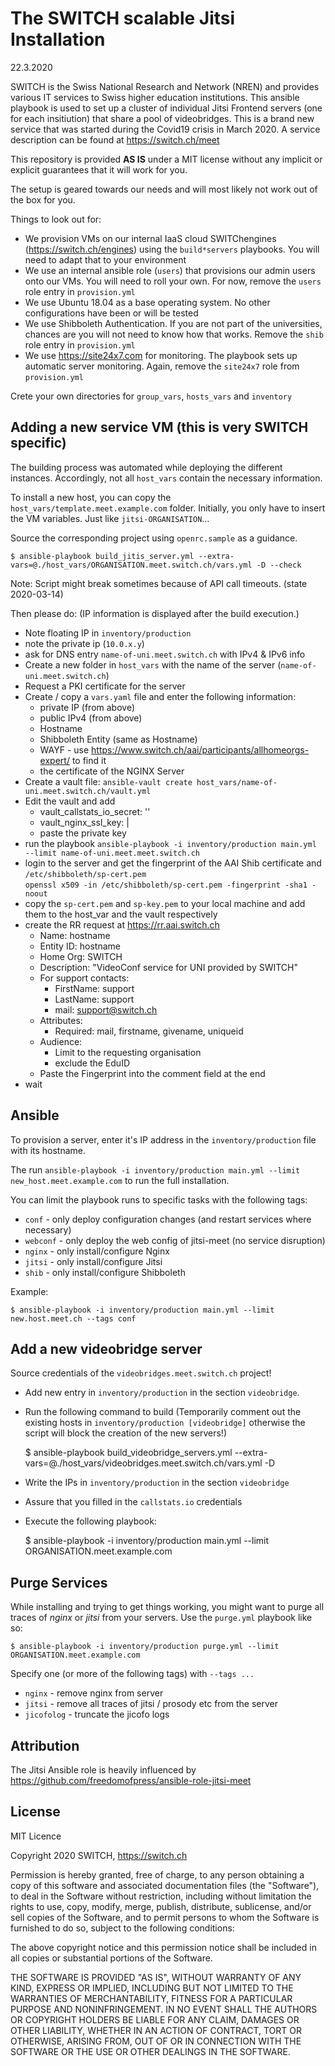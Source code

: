 # The SWITCH scalable Jitsi Installation

22.3.2020

SWITCH is the Swiss National Research and Network (NREN) and provides various IT services
to Swiss higher education institutions. This ansible playbook is used to set up
a cluster of individual Jitsi Frontend servers (one for each insitiution) that share a 
pool of videobridges. This is a brand new service that was started during the Covid19 crisis
in March 2020. A service description can be found at https://switch.ch/meet

This repository is provided **AS IS** under a MIT license without any implicit or explicit guarantees
that it will work for you.

The setup is geared towards our needs and will most likely not work out of the box for you.

Things to look out for:

* We provision VMs on our internal IaaS cloud SWITChengines (https://switch.ch/engines) using the 
  `build*servers` playbooks. You will need to adapt that to your environment
* We use an internal ansible role (`users`) that provisions our admin users onto our VMs. You will
  need to roll your own. For now, remove the `users` role entry in `provision.yml`
* We use Ubuntu 18.04 as a base operating system. No other configurations have been or will be tested
* We use Shibboleth Authentication. If you are not part of the universities, chances are you will not
  need to know how that works. Remove the `shib` role entry in `provision.yml`
* We use https://site24x7.com for monitoring. The playbook sets up automatic server monitoring. Again,
  remove the `site24x7` role from `provision.yml`
  
Crete your own directories for `group_vars`, `hosts_vars` and `inventory` 
  
## Adding a new service VM (this is very SWITCH specific)

The building process was automated while deploying the different instances. Accordingly, not all `host_vars` contain the necessary information.

To install a new host, you can copy the `host_vars/template.meet.example.com` folder. 
Initially, you only have to insert the VM variables. Just like `jitsi-ORGANISATION`...

Source the corresponding project using `openrc.sample` as a guidance.

    $ ansible-playbook build_jitis_server.yml --extra-vars=@./host_vars/ORGANISATION.meet.switch.ch/vars.yml -D --check

Note: Script might break sometimes because of API call timeouts. (state 2020-03-14)

Then please do: (IP information is displayed after the build execution.)
* Note floating IP in `inventory/production`
* note the private ip (`10.0.x.y`)
* ask for DNS entry `name-of-uni.meet.switch.ch` with IPv4 & IPv6 info
* Create a new folder in `host_vars` with the name of the server (`name-of-uni.meet.switch.ch`)
* Request a PKI certificate for the server
* Create / copy a `vars.yaml` file and enter the following information:
  * private IP (from above)
  * public IPv4 (from above)
  * Hostname
  * Shibboleth Entity (same as Hostname)
  * WAYF - use https://www.switch.ch/aai/participants/allhomeorgs-expert/ to find it
  * the certificate of the NGINX Server
* Create a vault file: `ansible-vault create host_vars/name-of-uni.meet.switch.ch/vault.yml`
* Edit the vault and add
  * vault_callstats_io_secret: ''
  * vault_nginx_ssl_key: |
  * paste the private key
* run the playbook `ansible-playbook -i inventory/production main.yml --limit name-of-uni.meet.meet.switch.ch` 
* login to the server and get the fingerprint of the AAI Shib certificate and `/etc/shibboleth/sp-cert.pem`  
  `openssl x509 -in /etc/shibboleth/sp-cert.pem -fingerprint -sha1 -noout`
* copy the `sp-cert.pem` and `sp-key.pem` to your local machine and add them to the host_var and the vault respectively
* create the RR request at https://rr.aai.switch.ch
  * Name: hostname
  * Entity ID: hostname
  * Home Org: SWITCH
  * Description: "VideoConf service for UNI provided by SWITCH"
  * For support contacts:
    * FirstName: support
    * LastName: support
    * mail: support@switch.ch
  * Attributes:
    * Required: mail, firstname, givename, uniqueid
  * Audience:
    * Limit to the requesting organisation
    * exclude the EduID
  * Paste the Fingerprint into the comment field at the end    
* wait


## Ansible

To provision a server, enter it's IP address in the `inventory/production` file with its hostname.

The run `ansible-playbook -i inventory/production main.yml --limit new_host.meet.example.com` to run the full
installation.

You can limit the playbook runs to specific tasks with the following tags:

* `conf` - only deploy configuration changes (and restart services where necessary)
* `webconf` - only deploy the web config of jitsi-meet (no service disruption)
* `nginx` - only install/configure Nginx
* `jitsi` - only install/configure Jitsi
* `shib` - only install/configure Shibboleth

Example:

    $ ansible-playbook -i inventory/production main.yml --limit new.host.meet.ch --tags conf

## Add a new videobridge server

Source credentials of the `videobridges.meet.switch.ch` project!

* Add new entry in `inventory/production` in the section `videobridge`.
* Run the following command to build (Temporarily comment out the existing hosts in `inventory/production [videobridge]` otherwise the script will block the creation of the new servers!)

    $ ansible-playbook build_videobridge_servers.yml --extra-vars=@./host_vars/videobridges.meet.switch.ch/vars.yml -D

* Write the IPs in `inventory/production` in the section `videobridge`
* Assure that you filled in the `callstats.io` credentials
* Execute the following playbook:

    $ ansible-playbook -i inventory/production main.yml --limit ORGANISATION.meet.example.com
    


## Purge Services

While installing and trying to get things working, you might want to purge all traces of
*nginx* or *jitsi* from your servers. Use the `purge.yml` playbook like so:

    $ ansible-playbook -i inventory/production purge.yml --limit ORGANISATION.meet.example.com

Specify one (or more of the following tags) with `--tags ...`
  * `nginx` - remove nginx from server
  * `jitsi` - remove all traces of jitsi / prosody etc from the server
  * `jicofolog` - truncate the jicofo logs

## Attribution

The Jitsi Ansible role is heavily influenced by https://github.com/freedomofpress/ansible-role-jitsi-meet

## License
MIT Licence

Copyright 2020 SWITCH, https://switch.ch

Permission is hereby granted, free of charge, to any person obtaining a copy of this software and associated documentation files (the "Software"), to deal in the Software without restriction, including without limitation the rights to use, copy, modify, merge, publish, distribute, sublicense, and/or sell copies of the Software, and to permit persons to whom the Software is furnished to do so, subject to the following conditions:

The above copyright notice and this permission notice shall be included in all copies or substantial portions of the Software.

THE SOFTWARE IS PROVIDED "AS IS", WITHOUT WARRANTY OF ANY KIND, EXPRESS OR IMPLIED, INCLUDING BUT NOT LIMITED TO THE WARRANTIES OF MERCHANTABILITY, FITNESS FOR A PARTICULAR PURPOSE AND NONINFRINGEMENT. IN NO EVENT SHALL THE AUTHORS OR COPYRIGHT HOLDERS BE LIABLE FOR ANY CLAIM, DAMAGES OR OTHER LIABILITY, WHETHER IN AN ACTION OF CONTRACT, TORT OR OTHERWISE, ARISING FROM, OUT OF OR IN CONNECTION WITH THE SOFTWARE OR THE USE OR OTHER DEALINGS IN THE SOFTWARE.
